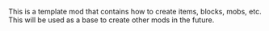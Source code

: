This is a template mod that contains how to create items, blocks, mobs, etc. This will be used as a base to create other mods in the future.
